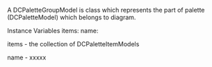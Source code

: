A DCPaletteGroupModel is class which represents the part of palette (DCPaletteModel) which belongs to diagram. 

Instance Variables
	items:		<Object>
	name:		<Object>

items
	- the collection of DCPaletteItemModels

name
	- xxxxx
